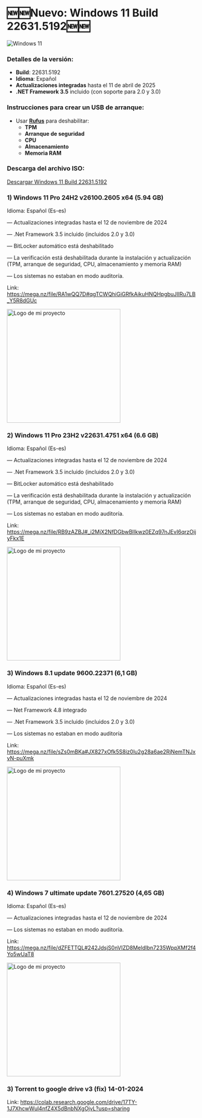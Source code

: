 # 🆕🆕Nuevo: Windows 11 Build 22631.5192🆕🆕

![Windows 11](https://upload.wikimedia.org/wikipedia/commons/thumb/e/e6/Windows_11_logo.svg/960px-Windows_11_logo.svg.png)

### Detalles de la versión:
- **Build**: 22631.5192
- **Idioma**: Expañol
- **Actualizaciones integradas** hasta el 11 de abril de 2025
- **.NET Framework 3.5** incluido (con soporte para 2.0 y 3.0)

### Instrucciones para crear un USB de arranque:

- Usar [**Rufus**](https://rufus.ie) para deshabilitar:
    - **TPM**
    - **Arranque de seguridad**
    - **CPU**
    - **Almacenamiento**
    - **Memoria RAM**

### Descarga del archivo ISO:

[Descargar Windows 11 Build 22631.5192](https://t.me/+fqF2-7edU9w5OWNh)





### 1) Windows 11 Pro 24H2 v26100.2605 x64 (5.94 GB)

Idioma: Español (Es-es)

— Actualizaciones integradas hasta el 12 de noviembre de 2024

— .Net Framework 3.5 incluido (incluidos 2.0 y 3.0)

— BitLocker automático está deshabilitado

— La verificación está deshabilitada durante la instalación y actualización (TPM, arranque de seguridad, CPU, almacenamiento y memoria RAM)

— Los sistemas no estaban en modo auditoría.

Link:
https://mega.nz/file/RA1wQQ7D#qgTCWQhiGiGRfkAikuHNQHpgbuJIIRu7LB_Y5R8dGUc

<img src="win11.png" alt="Logo de mi proyecto" width="300" />


### 2) Windows 11 Pro 23H2 v22631.4751 x64 (6.6 GB)

Idioma: Español (Es-es)

— Actualizaciones integradas hasta el 12 de noviembre de 2024

— .Net Framework 3.5 incluido (incluidos 2.0 y 3.0)

— BitLocker automático está deshabilitado

— La verificación está deshabilitada durante la instalación y actualización (TPM, arranque de seguridad, CPU, almacenamiento y memoria RAM)

— Los sistemas no estaban en modo auditoría.

Link:
https://mega.nz/file/RB9zAZBJ#_i2MjX2NfDGbwBlIkwz0EZq97nJEvI6qrzOijyFkx1E

<img src="win11.png" alt="Logo de mi proyecto" width="300" />


### 3) Windows 8.1 update 9600.22371 (6,1 GB)

Idioma: Español (Es-es)

— Actualizaciones integradas hasta el 12 de noviembre de 2024

— Net Framework 4.8 integrado

— .Net Framework 3.5 incluido (incluidos 2.0 y 3.0)

— Los sistemas no estaban en modo auditoría

Link:
https://mega.nz/file/sZs0mBKa#JX827xOfk5S8iz0lu2g28a6ae2RjNemTNJxvN-puXmk

<img src="win11.png" alt="Logo de mi proyecto" width="300" />


### 4) Windows 7 ultimate update 7601.27520 (4,65 GB)

Idioma: Español (Es-es)

— Actualizaciones integradas hasta el 12 de noviembre de 2024

— Los sistemas no estaban en modo auditoría.

Link:
https://mega.nz/file/dZFETTQL#242JdsjS0nVIZD8MeldIbn7235WppXMf2f4Yo5wUaT8

<img src="win7.png" alt="Logo de mi proyecto" width="300" />

### 3) Torrent to google drive v3 (fix) 14-01-2024

Link: https://colab.research.google.com/drive/17TY-1J7XhcwWul4nfZ4X5dBnbNXgOjvL?usp=sharing
